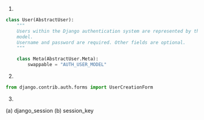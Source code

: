 1. 
```py
class User(AbstractUser):
    """
    Users within the Django authentication system are represented by this
    model.
    Username and password are required. Other fields are optional.
    """

    class Meta(AbstractUser.Meta):
        swappable = "AUTH_USER_MODEL"
```

2. 
```py
from django.contrib.auth.forms import UserCreationForm
```

3. 
(a) django_session
(b) session_key
